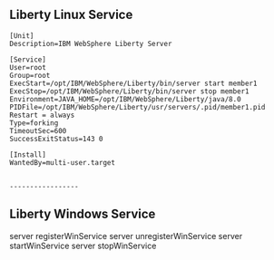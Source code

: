 ## Liberty Linux Service

    [Unit]
    Description=IBM WebSphere Liberty Server
    
    [Service]
    User=root
    Group=root
    ExecStart=/opt/IBM/WebSphere/Liberty/bin/server start member1
    ExecStop=/opt/IBM/WebSphere/Liberty/bin/server stop member1
    Environment=JAVA_HOME=/opt/IBM/WebSphere/Liberty/java/8.0
    PIDFile=/opt/IBM/WebSphere/Liberty/usr/servers/.pid/member1.pid
    Restart = always
    Type=forking
    TimeoutSec=600
    SuccessExitStatus=143 0
    
    [Install]
    WantedBy=multi-user.target
    
    
    -----------------
## Liberty Windows Service

server  registerWinService  <server name>
server  unregisterWinService  <server name>
server  startWinService  <server name>
server  stopWinService  <server name>
